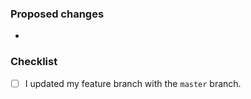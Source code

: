 ### Proposed changes
- 

### Checklist

-   [ ] I updated my feature branch with the `master` branch.
